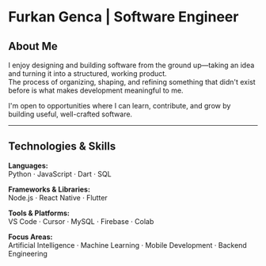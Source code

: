 #  Furkan Genca | Software Engineer

##  About Me
I enjoy designing and building software from the ground up—taking an idea and turning it into a structured, working product.  
The process of organizing, shaping, and refining something that didn't exist before is what makes development meaningful to me.

I'm open to opportunities where I can learn, contribute, and grow by building useful, well-crafted software.

---

##  Technologies & Skills

**Languages:**  
Python · JavaScript · Dart · SQL  

**Frameworks & Libraries:**  
Node.js · React Native · Flutter  

**Tools & Platforms:**  
VS Code · Cursor · MySQL · Firebase · Colab 

**Focus Areas:**  
Artificial Intelligence · Machine Learning · Mobile Development · Backend Engineering

